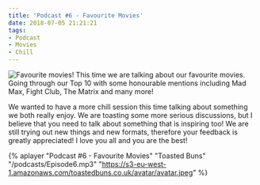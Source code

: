 ```yaml
---
title: 'Podcast #6 - Favourite Movies'
date: 2018-07-05 21:21:21
tags:
- Podcast
- Movies
- Chill
---
```

![Favourite movies!](/images/movies.jpg)
This time we are talking about our favourite movies. Going through our 
Top 10 with some honourable mentions including Mad Max, Fight Club, The 
Matrix and many more!
<!--more-->
We wanted to have a more chill session this time talking about something 
we both really enjoy. We are toasting some more serious discussions, but 
I believe that you need to talk about something that is inspiring too!
We are still trying out new things and new formats, therefore your 
feedback is greatly appreciated!
I love you all and you are the best!


{% aplayer "Podcast #6 - Favourite Movies" "Toasted Buns" 
"/podcasts/Episode6.mp3" 
"https://s3-eu-west-1.amazonaws.com/toastedbuns.co.uk/avatar/avatar.jpeg" 
%}

